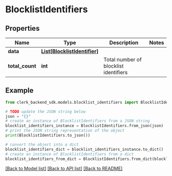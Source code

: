 # BlocklistIdentifiers


## Properties

Name | Type | Description | Notes
------------ | ------------- | ------------- | -------------
**data** | [**List[BlocklistIdentifier]**](BlocklistIdentifier.md) |  | 
**total_count** | **int** | Total number of blocklist identifiers  | 

## Example

```python
from clerk_backend_sdk.models.blocklist_identifiers import BlocklistIdentifiers

# TODO update the JSON string below
json = "{}"
# create an instance of BlocklistIdentifiers from a JSON string
blocklist_identifiers_instance = BlocklistIdentifiers.from_json(json)
# print the JSON string representation of the object
print(BlocklistIdentifiers.to_json())

# convert the object into a dict
blocklist_identifiers_dict = blocklist_identifiers_instance.to_dict()
# create an instance of BlocklistIdentifiers from a dict
blocklist_identifiers_from_dict = BlocklistIdentifiers.from_dict(blocklist_identifiers_dict)
```
[[Back to Model list]](../README.md#documentation-for-models) [[Back to API list]](../README.md#documentation-for-api-endpoints) [[Back to README]](../README.md)


